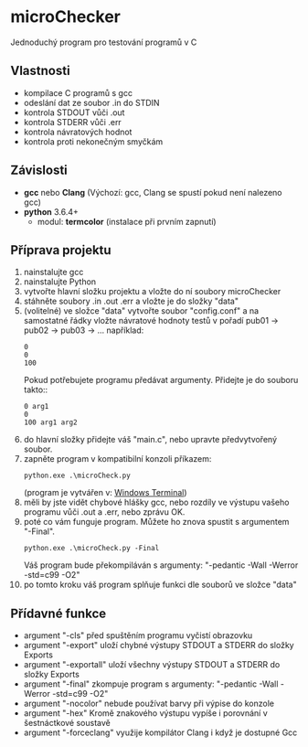 # microChecker
Jednoduchý program pro testování programů v C

## Vlastnosti
  - kompilace C programů s gcc 
  - odeslání dat ze soubor .in do STDIN
  - kontrola STDOUT vůči .out
  - kontrola STDERR vůči .err
  - kontrola návratových hodnot
  - kontrola proti nekonečným smyčkám

## Závislosti
 - **gcc** nebo **Clang** (Výchozí: gcc, Clang se spustí pokud není nalezeno gcc)
 - **python** 3.6.4+
    * modul: **termcolor** (instalace při prvním zapnutí)

## Příprava projektu
1) nainstalujte gcc
2) nainstalujte Python
3) vytvořte hlavní složku projektu a vložte do ní soubory microChecker
4) stáhněte soubory .in .out .err a vložte je do složky "data"
5) (volitelné) ve složce "data" vytvořte soubor "config.conf" a na samostatné řádky vložte návratové hodnoty testů v pořadí pub01 -> pub02 -> pub03 -> ...
    například:
    ```
    0
	0
	100
    ```
    Pokud potřebujete programu předávat argumenty. Přidejte je do souboru takto::
    ```
    0 arg1
    0
    100 arg1 arg2
    ```
6) do hlavní složky přidejte váš "main.c", nebo upravte předvytvořený soubor.
7) zapněte program v kompatibilní konzoli příkazem:
    ```
    python.exe .\microCheck.py
    ```
    (program je vytvářen v: [Windows Terminal](https://www.microsoft.com/en-us/p/windows-terminal/9n0dx20hk701))
8) měli by jste vidět chybové hlášky gcc, nebo rozdíly ve výstupu vašeho programu vůči .out a .err, nebo zprávu OK.
9) poté co vám funguje program. Můžete ho znova spustit s argumentem "-Final".
    ```
    python.exe .\microCheck.py -Final
    ```
    Váš program bude překompiláván s argumenty: "-pedantic -Wall -Werror -std=c99 -O2"
10) po tomto kroku váš program splňuje funkci dle souborů ve složce "data"

## Přídavné funkce
 - argument "-cls" před spuštěním programu vyčistí obrazovku
 - argument "-export" uloží chybné výstupy STDOUT a STDERR do složky Exports
 - argument "-exportall" uloží všechny výstupy STDOUT a STDERR do složky Exports
 - argument "-final" zkompuje program s argumenty: "-pedantic -Wall -Werror -std=c99 -O2"
 - argument "-nocolor" nebude používat barvy při výpise do konzole
 - argument "-hex" Kromě znakového výstupu vypíše i porovnání v šestnáctkové soustavě 
 - argument "-forceclang" využije kompilátor Clang i když je dostupné Gcc 